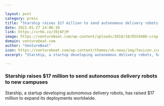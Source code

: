 ```yaml
---

layout: post
category: press
title: "Starship raises $17 million to send autonomous delivery robots to new campuses"
date: 2021-01-27 14:06:39
link: https://vrhk.co/39j6FjM
image: https://venturebeat.com/wp-content/uploads/2018/10/DSC6480-crop.jpg?w=1200&strip=all
domain: venturebeat.com
author: "VentureBeat"
icon: https://venturebeat.com/wp-content/themes/vb-news/img/favicon.ico
excerpt: "Starship, a startup developing autonomous delivery robots, has raised $17 million to expand its deployments worldwide."

---
```


### Starship raises $17 million to send autonomous delivery robots to new campuses

Starship, a startup developing autonomous delivery robots, has raised $17 million to expand its deployments worldwide.